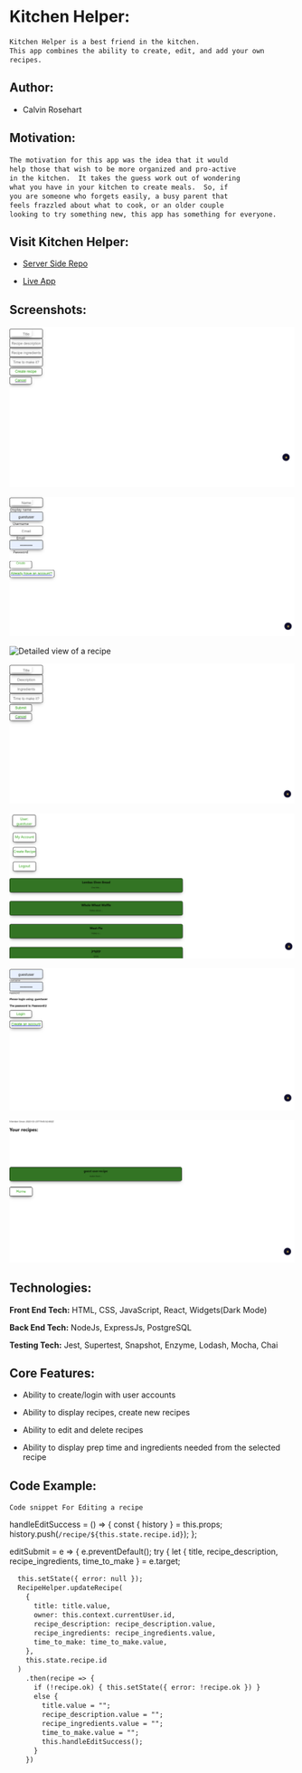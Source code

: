 # Kitchen Helper:

    Kitchen Helper is a best friend in the kitchen.
    This app combines the ability to create, edit, and add your own recipes.
    

## Author:


- Calvin Rosehart



## Motivation:

    The motivation for this app was the idea that it would
    help those that wish to be more organized and pro-active
    in the kitchen.  It takes the guess work out of wondering
    what you have in your kitchen to create meals.  So, if
    you are someone who forgets easily, a busy parent that
    feels frazzled about what to cook, or an older couple
    looking to try something new, this app has something for everyone.
    

## Visit Kitchen Helper:

  * [Server Side Repo](https://github.com/thinkful-ei-iguana/kitchen-helper)

  * [Live App](https://kitchen-helper-front-end.now.sh/)



## Screenshots:

   ![Creating a recipe](public/screenshots/creatingarecipe.png)

   ![Creating an account](public/screenshots/creatinganaccount.png)

   ![Detailed view of a recipe](public/screenshots/viewofarecipe.png)   

   ![Editing a recipe](public/screenshots/editingarecipe.png)

   ![Logged in main page](public/screenshots/Loggedinmainpage.png)
   
   ![Logging in](public/screenshots/loggingin.png)
   
   ![Profile](public/screenshots/profilesection.png)

   

## Technologies:

**Front End Tech:** HTML, CSS, JavaScript, React, Widgets(Dark Mode)

**Back End Tech:** NodeJs, ExpressJs, PostgreSQL

**Testing Tech:** Jest, Supertest, Snapshot, Enzyme, Lodash, Mocha, Chai

## Core Features:

- Ability to create/login with user accounts

- Ability to display recipes, create new recipes

- Ability to edit and delete recipes

- Ability to display prep time and ingredients needed from the selected recipe

## Code Example:

    Code snippet For Editing a recipe

handleEditSuccess = () => {
    const { history } = this.props;
    history.push(`/recipe/${this.state.recipe.id}`);
  };

  editSubmit = e => {
    e.preventDefault();
    try {
      let { title, recipe_description, recipe_ingredients, time_to_make } = e.target;


      this.setState({ error: null });
      RecipeHelper.updateRecipe(
        {
          title: title.value,
          owner: this.context.currentUser.id,
          recipe_description: recipe_description.value,
          recipe_ingredients: recipe_ingredients.value,
          time_to_make: time_to_make.value,
        },
        this.state.recipe.id
      )
        .then(recipe => {
          if (!recipe.ok) { this.setState({ error: !recipe.ok }) }
          else {
            title.value = "";
            recipe_description.value = "";
            recipe_ingredients.value = "";
            time_to_make.value = "";
            this.handleEditSuccess();
          }
        })
